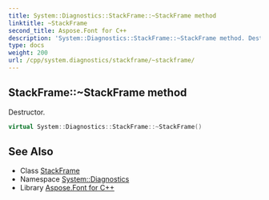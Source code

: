 ```yaml
---
title: System::Diagnostics::StackFrame::~StackFrame method
linktitle: ~StackFrame
second_title: Aspose.Font for C++
description: 'System::Diagnostics::StackFrame::~StackFrame method. Destructor in C++.'
type: docs
weight: 200
url: /cpp/system.diagnostics/stackframe/~stackframe/
---
```

## StackFrame::~StackFrame method


Destructor.

```cpp
virtual System::Diagnostics::StackFrame::~StackFrame()
```

## See Also

* Class [StackFrame](../)
* Namespace [System::Diagnostics](../../)
* Library [Aspose.Font for C++](../../../)
